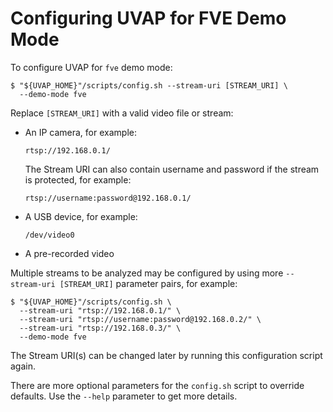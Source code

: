 # Configuring UVAP for FVE Demo Mode

To configure UVAP for `fve` demo mode:

```
$ "${UVAP_HOME}"/scripts/config.sh --stream-uri [STREAM_URI] \
  --demo-mode fve
```

Replace `[STREAM_URI]` with a valid video file or stream:  
  
  * An IP camera, for example:
  
    ```
    rtsp://192.168.0.1/
    ```
  
    The Stream URI can also contain username and password if the stream is
    protected, for example:
  
    ```
    rtsp://username:password@192.168.0.1/
    ```

  * A USB device, for example:
  
    ```
    /dev/video0
    ```

  * A pre-recorded video
  
  Multiple streams to be analyzed may be configured by using more
  `--stream-uri [STREAM_URI]` parameter pairs, for example:

  ```
  $ "${UVAP_HOME}"/scripts/config.sh \
    --stream-uri "rtsp://192.168.0.1/" \
    --stream-uri "rtsp://username:password@192.168.0.2/" \
    --stream-uri "rtsp://192.168.0.3/" \
    --demo-mode fve
  ```
 
  The Stream URI(s) can be changed later by running this configuration
  script again.

There are more optional parameters for the `config.sh` script to
override defaults. Use the `--help` parameter to get more details. 

